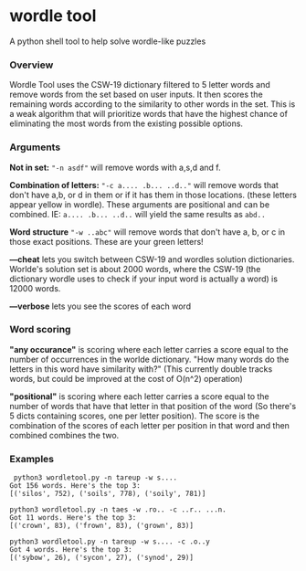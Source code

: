 # wordle tool
A python shell tool to help solve wordle-like puzzles

### Overview 
Wordle Tool uses the CSW-19 dictionary filtered to 5 letter words and remove words from the set based on user inputs. It then scores the remaining words according to the similarity to other words in the set. This is a weak algorithm that will prioritize words that have the highest chance of eliminating the most words from the existing possible options. 

### Arguments
**Not in set:** ```"-n asdf"``` will remove words with a,s,d and f. 

**Combination of letters:** ```"-c a.... .b... ..d.."``` will remove words that don't have a,b, or d in them or if it has them in those locations. (these letters appear yellow in wordle). These arguments are positional and can be combined. IE: ```a.... .b... ..d..``` will yield the same results as ```abd..```

**Word structure** ```"-w ..abc"``` will remove words that don't have a, b, or c in those exact positions. These are your green letters!

**—cheat** lets you switch between CSW-19 and wordles solution dictionaries. Worlde's solution set is about 2000 words, where the CSW-19 (the dictionary wordle uses to check if your input word is actually a word) is 12000 words.

**—verbose** lets you see the scores of each word

### Word scoring
**"any occurance"** is scoring where each letter carries a score equal to the number of occurrences in the worlde dictionary. "How many words do the letters in this word have similarity with?" (This currently double tracks words, but could be improved at the cost of O(n^2) operation)

**"positional"** is scoring where each letter carries a score equal to the number of words that have that letter in that position of the word (So there's 5 dicts containing scores, one per letter position). The score is the combination of the scores of each letter per position in that word
and then combined combines the two.

### Examples
```
 python3 wordletool.py -n tareup -w s....
Got 156 words. Here's the top 3:
[('silos', 752), ('soils', 778), ('soily', 781)]
```

``` 
python3 wordletool.py -n taes -w .ro.. -c ..r.. ...n.
Got 11 words. Here's the top 3:
[('crown', 83), ('frown', 83), ('grown', 83)]
```
```
python3 wordletool.py -n tareup -w s.... -c .o..y    
Got 4 words. Here's the top 3:
[('sybow', 26), ('sycon', 27), ('synod', 29)]
```
